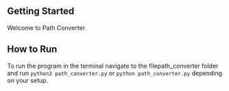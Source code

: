 ## Getting Started

Welcome to Path Converter.

## How to Run
To run the program in the terminal navigate to the filepath_converter folder and run `python3 path_converter.py` or `python path_converter.py` depending on your setup.

